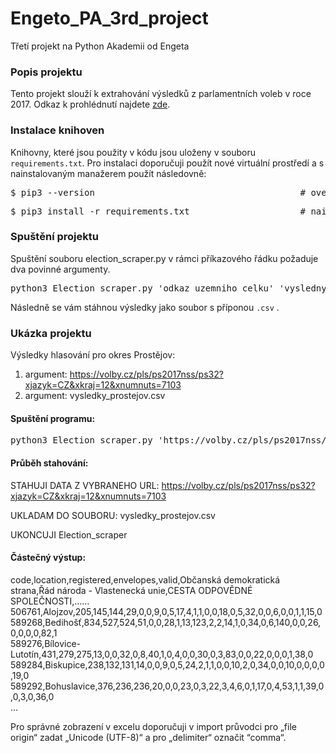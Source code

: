 # Engeto_PA_3rd_project

Třetí projekt na Python Akademii od Engeta

### Popis projektu

Tento projekt slouží k extrahování výsledků z parlamentních voleb v roce 2017. Odkaz k prohlédnutí najdete [zde](https://volby.cz/pls/ps2017nss/ps3?xjazyk=CZ).

### Instalace knihoven

Knihovny, které jsou použity v kódu jsou uloženy v souboru `requirements.txt`. Pro instalaci doporučuji použít nové virtuální prostředí a s nainstalovaným manažerem použít následovně:

<pre>$ pip3 --version                                       # overim verzi manažeru</pre>

<pre>$ pip3 install -r requirements.txt                     # nainstalujeme knihovny</pre>

### Spuštění projektu

Spuštění souboru election_scraper.py v rámci příkazového řádku požaduje dva povinné argumenty.

<pre>python3 Election_scraper.py 'odkaz_uzemniho_celku' 'vysledny_soubor'</pre>

Následně se vám stáhnou výsledky jako soubor s příponou `.csv` .

### Ukázka projektu

Výsledky hlasování pro okres Prostějov:
1. argument: https://volby.cz/pls/ps2017nss/ps32?xjazyk=CZ&xkraj=12&xnumnuts=7103
2. argument: vysledky_prostejov.csv

#### Spuštění programu:

<pre>python3 Election_scraper.py 'https://volby.cz/pls/ps2017nss/ps32?xjazyk=CZ&xkraj=12&xnumnuts=7103' 'vysledky_prostejov.csv'</pre>

#### Průběh stahování:

STAHUJI DATA Z VYBRANEHO URL: https://volby.cz/pls/ps2017nss/ps32?xjazyk=CZ&xkraj=12&xnumnuts=7103

UKLADAM DO SOUBORU: vysledky_prostejov.csv

UKONCUJI Election_scraper

#### Částečný výstup:
code,location,registered,envelopes,valid,Občanská demokratická strana,Řád národa - Vlastenecká unie,CESTA ODPOVĚDNÉ SPOLEČNOSTI,......\
506761,Alojzov,205,145,144,29,0,0,9,0,5,17,4,1,1,0,0,18,0,5,32,0,0,6,0,0,1,1,15,0\
589268,Bedihošť,834,527,524,51,0,0,28,1,13,123,2,2,14,1,0,34,0,6,140,0,0,26,0,0,0,0,82,1\
589276,Bílovice-Lutotín,431,279,275,13,0,0,32,0,8,40,1,0,4,0,0,30,0,3,83,0,0,22,0,0,0,1,38,0\
589284,Biskupice,238,132,131,14,0,0,9,0,5,24,2,1,1,0,0,10,2,0,34,0,0,10,0,0,0,0,19,0\
589292,Bohuslavice,376,236,236,20,0,0,23,0,3,22,3,4,6,0,1,17,0,4,53,1,1,39,0,0,3,0,36,0\
...



Pro správné zobrazení v excelu doporučuji v import průvodci pro „file origin“ zadat „Unicode (UTF-8)“ a pro „delimiter“ označit “comma“.
